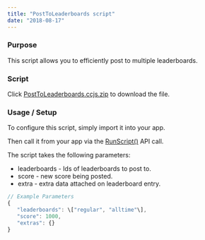 ```yaml
---
title: "PostToLeaderboards script"
date: "2018-08-17"
---
```


### Purpose

This script allows you to efficiently post to multiple leaderboards.

### Script

Click [PostToLeaderboards.ccjs.zip](script/PostToLeaderboards.ccjs.zip) to download the file.

### Usage / Setup

To configure this script, simply import it into your app.

Then call it from your app via the [RunScript()](https://staging.getbraincloud.com/apidocs/apiref/index.html#capi-script-runscript) API call.

The script takes the following parameters:

- leaderboards - Ids of leaderboards to post to.
- score - new score being posted.
- extra - extra data attached on leaderboard entry.
```js
// Example Parameters
{
   "leaderboards": \["regular", "alltime"\],
   "score": 1000,
   "extras": {}
}
```
